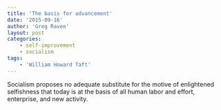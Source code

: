 ```yaml
---
title: 'The basis for advancement'
date: '2015-09-16'
author: 'Greg Raven'
layout: post
categories:
    - self-improvement
    - socialism
tags:
    - 'William Howard Taft'
---
```


Socialism proposes no adequate substitute for the motive of enlightened selfishness that today is at the basis of all human labor and effort, enterprise, and new activity.